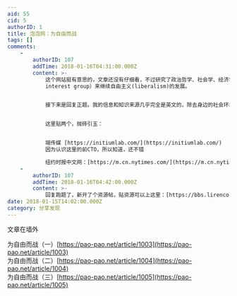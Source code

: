 ```yaml
---
aid: 55
cid: 5
authorID: 1
title: 泡泡网：为自由而战
tags: []
comments:
    -
        authorID: 107
        addTime: 2018-01-16T04:31:00.000Z
        content: >-
            这个网站挺有意思的，文章还没有仔细看，不过研究了政治哲学、社会学、经济学、Hacker文化之后不是很觉得这种activist有特别大的效果，社会（不仅仅是中国）需要一种结构性的利益群体（structural
            interest group）来继续自由主义(liberalism)的发展。


            接下来是回复正题。我的信息和知识来源几乎完全是英文的，除去身边的社会环境，如《全球目录》对于美国六十年代反文化的连接作用一样，国内现在非常缺乏一个能把各个子文化(subculture)连接起来的类似杂志的东西。所以这里发起一个资源贴，大家要不要贴一下自己觉得有用的信息来源，比如博客、网站等等，如上的泡泡网。


            这里贴两个，抛砖引玉：


            端传媒 [https://initiumlab.com/](https://initiumlab.com/)
            因为认识这里的前CTO，所以知道，还不错  

            纽约时报中文网：[https://m.cn.nytimes.com/](https://m.cn.nytimes.com/)
    -
        authorID: 107
        addTime: 2018-01-16T04:42:00.000Z
        content: >-
            回复跑题了，新开了个资源帖，贴资源可以上这里：[https://bbs.lirencollege.xyz/t/59](https://bbs.lirencollege.xyz/t/59)
date: 2018-01-15T14:02:00.000Z
category: 分享发现
---
```


文章在墙外

为自由而战（一）[https://pao-pao.net/article/1003](https://pao-pao.net/article/1003)  
为自由而战（二）[https://pao-pao.net/article/1004](https://pao-pao.net/article/1004)  
为自由而战（三）[https://pao-pao.net/article/1005](https://pao-pao.net/article/1005)
